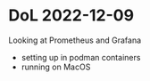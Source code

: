# DoL 2022-12-09

Looking at Prometheus and Grafana

- setting up in podman containers
- running on MacOS


